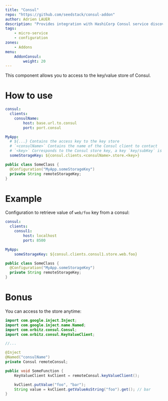 ```yaml
---
title: "Consul"
repo: "https://github.com/seedstack/consul-addon"
author: Adrien LAUER
description: "Provides integration with HashiCorp Consul service discovery and distributed configuration."
tags:
    - micro-service
    - configuration
zones:
    - Addons
menu:
    AddonConsul:
        weight: 20
---
```


This component allows you to access to the key/value store of Consul.

# How to use

```yaml
consul:
  clients:
    consulName:
        host: base.url.to.consul
        port: port.consul

MyApp:
  # ${...} Contains the access key to the key store
  # `<consulName>` Contains the name of the Consul client to contact
  # `<key>` Corresponds to the Consul store key, a key `key/subKey` is written as follows `key.subKey`
  someStorageKey: ${consul.clients.<consulName>.store.<key>}
```


```java
public class SomeClass {
  @Configuration("MyApp.someStorageKey")
  private String remoteStorageKey;     
}
```

# Example

Configuration to retrieve value of `web/foo` key from a consul:

```yaml
consul:
  clients:
    consul1:
        host: localhost
        port: 8500

MyApp:
    someStorageKey: ${consul.clients.consul1.store.web.foo}
```

```java
public class SomeClass {
  @Configuration("MyApp.someStorageKey")
  private String remoteStorageKey;     
}
```

# Bonus

You can access to the store anytime:

```java
import com.google.inject.Inject;
import com.google.inject.name.Named;
import com.orbitz.consul.Consul;
import com.orbitz.consul.KeyValueClient;

//...

@Inject
@Named("consulName")
private Consul remoteConsul; 

public void SomeFunction {
    KeyValueClient kvClient = remoteConsul.keyValueClient();

    kvClient.putValue("foo", "bar");
    String value = kvClient.getValueAsString("foo").get(); // bar
}
```
